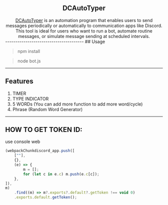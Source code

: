 ## <div align="center">DCAutoTyper</div>
</div>
<div align="center">
<a href="https://github.com/the3rdchild/dcautotyper">DCAutoTyper</a> is an automation program that enables users to send messages periodically or automatically to communication apps like Discord. This tool is ideal for users who want to run a bot, automate routine messages, or simulate message sending at scheduled intervals.
</div>
---------------------------------------
## Usage

> npm install

> node bot.js

---------------------------------------

## Features

1. TIMER
2. TYPE INDICATOR
3. 5 WORDs (You can add more function to add more word/cycle)
4. Phrase (Random Word Generator)

---------------------------------------

## HOW TO GET TOKEN ID:
use console web
```js
(webpackChunkdiscord_app.push([
    [""],
    {},
    (e) => {
        m = [];
        for (let c in e.c) m.push(e.c[c]);
    },
]),
m)
    .find((m) => m?.exports?.default?.getToken !== void 0)
    .exports.default.getToken();
```

